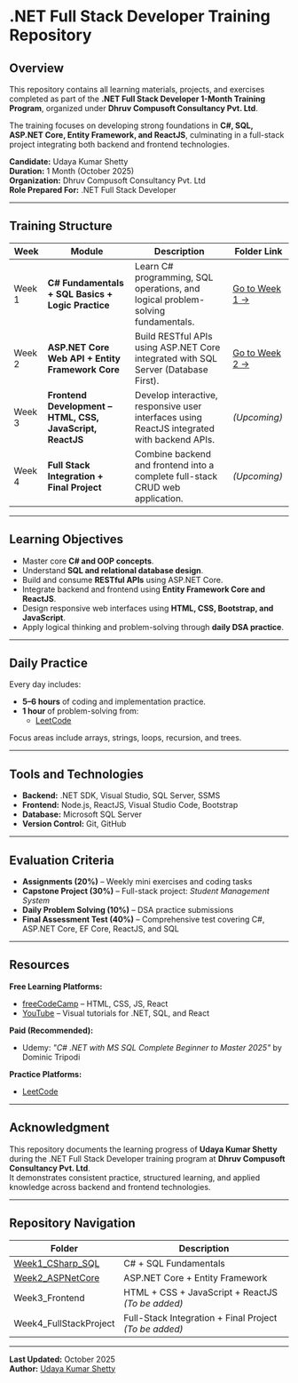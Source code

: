 # .NET Full Stack Developer Training Repository

## Overview
This repository contains all learning materials, projects, and exercises completed as part of the **.NET Full Stack Developer 1-Month Training Program**, organized under **Dhruv Compusoft Consultancy Pvt. Ltd**.

The training focuses on developing strong foundations in **C#, SQL, ASP.NET Core, Entity Framework, and ReactJS**, culminating in a full-stack project integrating both backend and frontend technologies.

**Candidate:** Udaya Kumar Shetty  
**Duration:** 1 Month (October 2025)  
**Organization:** Dhruv Compusoft Consultancy Pvt. Ltd  
**Role Prepared For:** .NET Full Stack Developer  

---

## Training Structure

| Week | Module | Description | Folder Link |
|------|---------|-------------|--------------|
| Week 1 | **C# Fundamentals + SQL Basics + Logic Practice** | Learn C# programming, SQL operations, and logical problem-solving fundamentals. | [Go to Week 1 →](https://github.com/udayshetty770/UdayaKumarShetty_NET_Training-Data/tree/main/Week1_CSharp_SQL) |
| Week 2 | **ASP.NET Core Web API + Entity Framework Core** | Build RESTful APIs using ASP.NET Core integrated with SQL Server (Database First). | [Go to Week 2 →](https://github.com/udayshetty770/UdayaKumarShetty_NET_Training-Data/tree/main/Week2_ASPNetCore) |
| Week 3 | **Frontend Development – HTML, CSS, JavaScript, ReactJS** | Develop interactive, responsive user interfaces using ReactJS integrated with backend APIs. | *(Upcoming)* |
| Week 4 | **Full Stack Integration + Final Project** | Combine backend and frontend into a complete full-stack CRUD web application. | *(Upcoming)* |

---

## Learning Objectives
- Master core **C# and OOP concepts**.
- Understand **SQL and relational database design**.
- Build and consume **RESTful APIs** using ASP.NET Core.
- Integrate backend and frontend using **Entity Framework Core and ReactJS**.
- Design responsive web interfaces using **HTML, CSS, Bootstrap, and JavaScript**.
- Apply logical thinking and problem-solving through **daily DSA practice**.

---

## Daily Practice
Every day includes:
- **5–6 hours** of coding and implementation practice.  
- **1 hour** of problem-solving from:
  - [LeetCode](https://leetcode.com)

Focus areas include arrays, strings, loops, recursion, and trees.

---

## Tools and Technologies
- **Backend:** .NET SDK, Visual Studio, SQL Server, SSMS  
- **Frontend:** Node.js, ReactJS, Visual Studio Code, Bootstrap  
- **Database:** Microsoft SQL Server  
- **Version Control:** Git, GitHub  

---

## Evaluation Criteria
- **Assignments (20%)** – Weekly mini exercises and coding tasks  
- **Capstone Project (30%)** – Full-stack project: *Student Management System*  
- **Daily Problem Solving (10%)** – DSA practice submissions  
- **Final Assessment Test (40%)** – Comprehensive test covering C#, ASP.NET Core, EF Core, ReactJS, and SQL  

---

## Resources
**Free Learning Platforms:**  
- [freeCodeCamp](https://www.freecodecamp.org) – HTML, CSS, JS, React  
- [YouTube](https://www.youtube.com) – Visual tutorials for .NET, SQL, and React  

**Paid (Recommended):**  
- Udemy: *"C# .NET with MS SQL Complete Beginner to Master 2025"* by Dominic Tripodi  

**Practice Platforms:**  
- [LeetCode](https://leetcode.com/u/Uday_shetty770/)

---

## Acknowledgment
This repository documents the learning progress of **Udaya Kumar Shetty** during the .NET Full Stack Developer training program at **Dhruv Compusoft Consultancy Pvt. Ltd**.  
It demonstrates consistent practice, structured learning, and applied knowledge across backend and frontend technologies.

---

## Repository Navigation
| Folder | Description |
|---------|-------------|
| [Week1_CSharp_SQL](https://github.com/udayshetty770/UdayaKumarShetty_NET_Training-Data/tree/main/Week1_CSharp_SQL) | C# + SQL Fundamentals |
| [Week2_ASPNetCore](https://github.com/udayshetty770/UdayaKumarShetty_NET_Training-Data/tree/main/Week2_ASPNetCore) | ASP.NET Core + Entity Framework |
| Week3_Frontend | HTML + CSS + JavaScript + ReactJS *(To be added)* |
| Week4_FullStackProject | Full-Stack Integration + Final Project *(To be added)* |

---

**Last Updated:** October 2025  
**Author:** [Udaya Kumar Shetty](https://github.com/udayshetty770)
